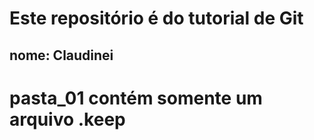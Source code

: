 # Este repositório é do tutorial de Git

## nome: Claudinei

# pasta_01 contém somente um arquivo .keep